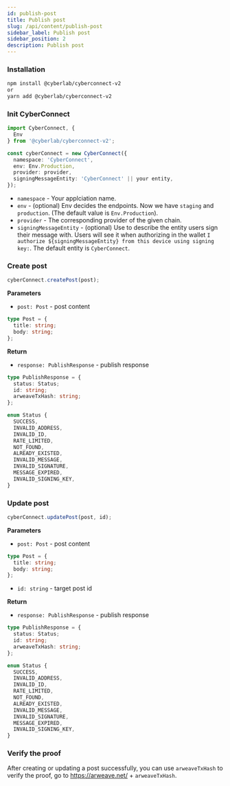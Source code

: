 ```yaml
---
id: publish-post
title: Publish post
slug: /api/content/publish-post
sidebar_label: Publish post
sidebar_position: 2
description: Publish post
---
```


### Installation

```sh
npm install @cyberlab/cyberconnect-v2
or
yarn add @cyberlab/cyberconnect-v2
```

### Init CyberConnect

```ts
import CyberConnect, {
  Env
} from '@cyberlab/cyberconnect-v2';

const cyberConnect = new CyberConnect({
  namespace: 'CyberConnect',
  env: Env.Production,
  provider: provider,
  signingMessageEntity: 'CyberConnect' || your entity,
});
```

- `namespace` - Your applciation name.
- `env` - (optional) Env decides the endpoints. Now we have `staging` and `production`. (The default value is `Env.Production`).
- `provider` - The corresponding provider of the given chain.
- `signingMessageEntity` - (optional) Use to describe the entity users sign their message with. Users will see it when authorizing in the wallet `I authorize ${signingMessageEntity} from this device using signing key:`. The default entity is `CyberConnect`.

### Create post

```ts
cyberConnect.createPost(post);
```

**Parameters**

- `post: Post` - post content

```ts
type Post = {
  title: string;
  body: string;
};
```

**Return**

- `response: PublishResponse` - publish response

```ts
type PublishResponse = {
  status: Status;
  id: string;
  arweaveTxHash: string;
};

enum Status {
  SUCCESS,
  INVALID_ADDRESS,
  INVALID_ID,
  RATE_LIMITED,
  NOT_FOUND,
  ALREADY_EXISTED,
  INVALID_MESSAGE,
  INVALID_SIGNATURE,
  MESSAGE_EXPIRED,
  INVALID_SIGNING_KEY,
}
```

### Update post

```ts
cyberConnect.updatePost(post, id);
```

**Parameters**

- `post: Post` - post content

```ts
type Post = {
  title: string;
  body: string;
};
```

- `id: string` - target post id

**Return**

- `response: PublishResponse` - publish response

```ts
type PublishResponse = {
  status: Status;
  id: string;
  arweaveTxHash: string;
};

enum Status {
  SUCCESS,
  INVALID_ADDRESS,
  INVALID_ID,
  RATE_LIMITED,
  NOT_FOUND,
  ALREADY_EXISTED,
  INVALID_MESSAGE,
  INVALID_SIGNATURE,
  MESSAGE_EXPIRED,
  INVALID_SIGNING_KEY,
}
```

### Verify the proof

After creating or updating a post successfully, you can use `arweaveTxHash` to verify the proof, go to https://arweave.net/ + `arweaveTxHash`.
